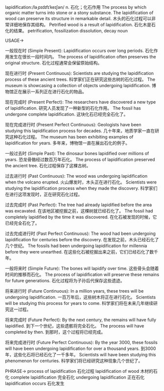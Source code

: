 lapidification:/ləˌpɪdɪfɪˈkeɪʃən/
n.
石化；化石作用
The process by which organic matter turns into stone or a stony substance.
The lapidification of wood can preserve its structure in remarkable detail.  木头的石化过程可以非常详细地保存其结构。
Petrified wood is a result of lapidification.  石化木是石化的结果。
petrification, fossilization
dissolution, decay
noun


USAGE->

一般现在时 (Simple Present):
Lapidification occurs over long periods. 石化作用发生在很长一段时间内。
The process of lapidification often preserves the original structure. 石化过程通常会保留原始结构。

现在进行时 (Present Continuous):
Scientists are studying the lapidification process of these ancient trees. 科学家们正在研究这些古树的石化过程。
The museum is showcasing a collection of objects undergoing lapidification.  博物馆正在展示一系列正在进行石化的物品。


现在完成时 (Present Perfect):
The researchers have discovered a new type of lapidification. 研究人员发现了一种新型的石化作用。
The fossil has undergone complete lapidification. 这块化石已经完全石化了。


现在完成进行时 (Present Perfect Continuous):
Geologists have been studying this lapidification process for decades. 几十年来，地质学家一直在研究这种石化过程。
The museum has been exhibiting examples of lapidification for years. 多年来，博物馆一直在展出石化的例子。


一般过去时 (Simple Past):
The dinosaur bones lapidified over millions of years. 恐龙骨骼经过数百万年石化。
The process of lapidification preserved the ancient tree. 石化过程保存了这棵古树。


过去进行时 (Past Continuous):
The wood was undergoing lapidification when the volcano erupted.  火山爆发时，木头正在进行石化。
Scientists were studying the lapidification process when they made the discovery. 科学家们在进行这项发现时，正在研究石化过程。


过去完成时 (Past Perfect):
The tree had already lapidified before the area was excavated. 在该地区被挖掘之前，这棵树就已经石化了。
The fossil had completely lapidified by the time it was discovered.  在化石被发现的时候，它已经完全石化了。


过去完成进行时 (Past Perfect Continuous):
The wood had been undergoing lapidification for centuries before the discovery.  在发现之前，木头已经石化了几个世纪。
The fossils had been undergoing lapidification for millennia before they were unearthed. 在这些化石被挖掘出来之前，它们已经石化了数千年。


一般将来时 (Simple Future):
The bones will lapidify over time. 这些骨头会随着时间的推移而石化。
The process of lapidification will preserve these remains for future generations. 石化过程将为子孙后代保存这些遗迹。


将来进行时 (Future Continuous):
In a million years, these trees will be undergoing lapidification.  一百万年后，这些树木将正在进行石化。
Scientists will be studying this process for years to come. 科学家们将在未来几年继续研究这一过程。


将来完成时 (Future Perfect):
By the next century, the remains will have fully lapidified. 到下一个世纪，这些遗骸将完全石化。
The process will have completed by then. 到那时，这个过程将已经完成。


将来完成进行时 (Future Perfect Continuous):
By the year 3000, these fossils will have been undergoing lapidification for over a thousand years. 到3000年，这些化石将已经石化了一千多年。
Scientists will have been studying this phenomenon for centuries. 科学家们将已经研究这种现象几个世纪了。



PHRASE->
process of lapidification 石化过程
lapidification of wood 木材的石化
complete lapidification 完全石化
undergoing lapidification 正在石化
lapidification occurs  石化发生
